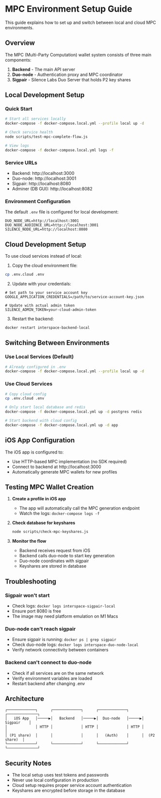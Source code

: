 # MPC Environment Setup Guide

This guide explains how to set up and switch between local and cloud MPC environments.

## Overview

The MPC (Multi-Party Computation) wallet system consists of three main components:
1. **Backend** - The main API server
2. **Duo-node** - Authentication proxy and MPC coordinator
3. **Sigpair** - Silence Labs Duo Server that holds P2 key shares

## Local Development Setup

### Quick Start

```bash
# Start all services locally
docker-compose -f docker-compose.local.yml --profile local up -d

# Check service health
node scripts/test-mpc-complete-flow.js

# View logs
docker-compose -f docker-compose.local.yml logs -f
```

### Service URLs
- Backend: http://localhost:3000
- Duo-node: http://localhost:3001
- Sigpair: http://localhost:8080
- Adminer (DB GUI): http://localhost:8082

### Environment Configuration

The default `.env` file is configured for local development:
```env
DUO_NODE_URL=http://localhost:3001
DUO_NODE_AUDIENCE_URL=http://localhost:3001
SILENCE_NODE_URL=http://localhost:8080
```

## Cloud Development Setup

To use cloud services instead of local:

1. Copy the cloud environment file:
```bash
cp .env.cloud .env
```

2. Update with your credentials:
```env
# Set path to your service account key
GOOGLE_APPLICATION_CREDENTIALS=/path/to/service-account-key.json

# Update with actual admin token
SILENCE_ADMIN_TOKEN=your-cloud-admin-token
```

3. Restart the backend:
```bash
docker restart interspace-backend-local
```

## Switching Between Environments

### Use Local Services (Default)
```bash
# Already configured in .env
docker-compose -f docker-compose.local.yml --profile local up -d
```

### Use Cloud Services
```bash
# Copy cloud config
cp .env.cloud .env

# Only start local database and redis
docker-compose -f docker-compose.local.yml up -d postgres redis

# Start backend with cloud config
docker-compose -f docker-compose.local.yml up -d app
```

## iOS App Configuration

The iOS app is configured to:
- Use HTTP-based MPC implementation (no SDK required)
- Connect to backend at http://localhost:3000
- Automatically generate MPC wallets for new profiles

## Testing MPC Wallet Creation

1. **Create a profile in iOS app**
   - The app will automatically call the MPC generation endpoint
   - Watch the logs: `docker-compose logs -f`

2. **Check database for keyshares**
   ```bash
   node scripts/check-mpc-keyshares.js
   ```

3. **Monitor the flow**
   - Backend receives request from iOS
   - Backend calls duo-node to start key generation
   - Duo-node coordinates with sigpair
   - Keyshares are stored in database

## Troubleshooting

### Sigpair won't start
- Check logs: `docker logs interspace-sigpair-local`
- Ensure port 8080 is free
- The image may need platform emulation on M1 Macs

### Duo-node can't reach sigpair
- Ensure sigpair is running: `docker ps | grep sigpair`
- Check duo-node logs: `docker logs interspace-duo-node-local`
- Verify network connectivity between containers

### Backend can't connect to duo-node
- Check if all services are on the same network
- Verify environment variables are loaded
- Restart backend after changing .env

## Architecture

```
┌─────────────┐      ┌─────────────┐      ┌─────────────┐      ┌──────────────┐
│   iOS App   │─────▶│   Backend   │─────▶│  Duo-node   │─────▶│   Sigpair    │
│             │ HTTP │             │ HTTP │             │ HTTP │              │
│ (P1 share)  │      │             │      │   (Auth)    │      │  (P2 share)  │
└─────────────┘      └─────────────┘      └─────────────┘      └──────────────┘
```

## Security Notes

- The local setup uses test tokens and passwords
- Never use local configuration in production
- Cloud setup requires proper service account authentication
- Keyshares are encrypted before storage in the database